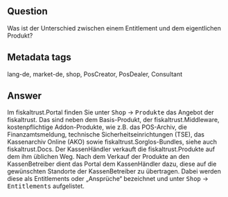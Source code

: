 ## Question

Was ist der Unterschied zwischen einem Entitlement und dem eigentlichen Produkt?

## Metadata tags

lang-de, market-de, shop, PosCreator, PosDealer, Consultant

## Answer

Im fiskaltrust.Portal finden Sie unter <kbd>Shop</kbd>  &rarr;  <kbd>Produkte</kbd> das Angebot der fiskaltrust. Das sind neben dem Basis-Produkt, der fiskaltrust.Middleware, kostenpflichtige Addon-Produkte, wie z.B. das POS-Archiv, die Finanzamtsmeldung, technische Sicherheitseinrichtungen (TSE), das Kassenarchiv Online (AKO) sowie fiskaltrust.Sorglos-Bundles, siehe auch fiskaltrust.Docs.
Der KassenHändler verkauft die fiskaltrust.Produkte auf dem ihm üblichen Weg. 
Nach dem Verkauf der Produkte an den KassenBetreiber dient das Portal dem KassenHändler dazu, diese auf die gewünschten Standorte der KassenBetreiber zu übertragen. Dabei werden diese als Entitlements oder „Ansprüche“ bezeichnet und unter <kbd>Shop</kbd> &rarr; <kbd>Entitlements</kbd> aufgelistet.  
